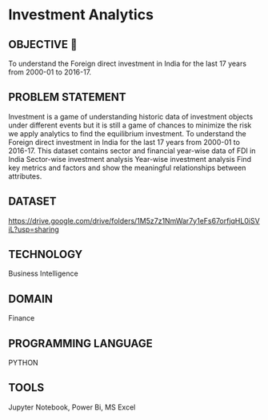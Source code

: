 # Investment Analytics
## OBJECTIVE 🎯
To understand the Foreign direct investment in India for the last 17 years from 2000-01
to 2016-17.
## PROBLEM STATEMENT
Investment is a game of understanding historic data of investment objects under
different events but it is still a game of chances to minimize the risk we apply analytics
to find the equilibrium investment.
To understand the Foreign direct investment in India for the last 17 years from 2000-01
to 2016-17. This dataset contains sector and financial year-wise data of FDI in India
Sector-wise investment analysis
Year-wise investment analysis
Find key metrics and factors and show the meaningful relationships between attributes.
## DATASET 
https://drive.google.com/drive/folders/1M5z7z1NmWar7y1eFs67orfjqHL0iSViL?usp=sharing
## TECHNOLOGY
Business Intelligence
## DOMAIN
Finance
## PROGRAMMING LANGUAGE
PYTHON
## TOOLS
Jupyter Notebook, Power Bi, MS Excel

